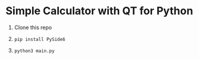 # Simple Calculator with QT for Python

1.  Clone this repo
  
2.  ```
    pip install PySide6
    ```
3.  ```
    python3 main.py
    ```
   

